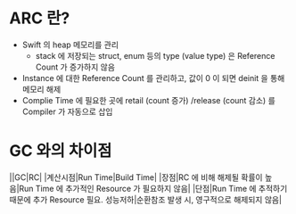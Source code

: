 # ARC 란?
- Swift 의 heap 메모리를 관리
  - stack 에 저장되는 struct, enum 등의 type (value type) 은 Reference Count 가 증가하지 않음
- Instance 에 대한 Reference Count 를 관리하고, 값이 0 이 되면 deinit 을 통해 메모리 해제
- Complie Time 에 필요한 곳에 retail (count 증가) /release (count 감소) 를 Compiler 가 자동으로 삽입


# GC 와의 차이점
||GC|RC|
|계산시점|Run Time|Build Time|
|장점|RC 에 비해 해제될 확률이 높음|Run Time 에 추가적인 Resource 가 필요하지 않음|
|단점|Run Time 에 추적하기 때문에 추가 Resource 필요.
성능저하|순환참조 발생 시, 영구적으로 해제되지 않음|
